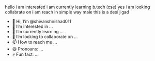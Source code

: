 hello 
i am interested 
i am currently learning b.tech (cse)
yes i am looking collabrate on 
i am reach in simple way 
male 
this is a desi jigad 
- 👋 Hi, I’m @shivanshnishad011
- 👀 I’m interested in ...
- 🌱 I’m currently learning ...
- 💞️ I’m looking to collaborate on ...
- 📫 How to reach me ...
- 😄 Pronouns: ...
- ⚡ Fun fact: ...

<!---
shivanshnishad011/shivanshnishad011 is a ✨ special ✨ repository because its `README.md` (this file) appears on your GitHub profile.
You can click the Preview link to take a look at your changes.
--->
